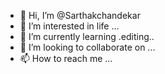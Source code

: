 - 👋 Hi, I’m @Sarthakchandekar
- 👀 I’m interested in life ...
- 🌱 I’m currently learning .editing..
- 💞️ I’m looking to collaborate on ...
- 📫 How to reach me ...

<!---
Sarthakchandekar/Sarthakchandekar is a ✨ special ✨ repository because its `README.md` (this file) appears on your GitHub profile.
You can click the Preview link to take a look at your changes.
--->
